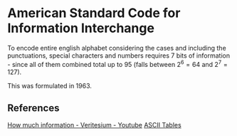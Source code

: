# American Standard Code for Information Interchange

To encode entire english alphabet considering the cases and including the punctuations, special characters and numbers requires 7 bits of information - since all of them combined total up to 95 (falls between $2^6 = 64$ and $2^7 = 127$).

This was formulated in 1963.

## References

[How much information - Veritesium - Youtube](https://www.youtube.com/watch?v=zUDqI9PJpc8)
[ASCII Tables](https://www.asciitable.com/)
